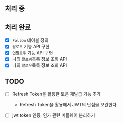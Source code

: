 ## 처리 중

## 처리 완료
- [x] `Follow` 테이블 정의
- [x] `팔로우` 기능 API 구현
- [x] `언팔로우` 기능 API 구현
- [x] 나의 `팔로워`목록 정보 조회 API
- [x] 나의 `팔로우`목록 정보 조회 API

## TODO
- [ ] Refresh Token을 활용한 토큰 재발급 기능 추가
    - Refresh Token을 활용해서 JWT의 단점을 보완한다.
- [ ] jwt token 인증, 인가 관련 미들웨어 분리하기


